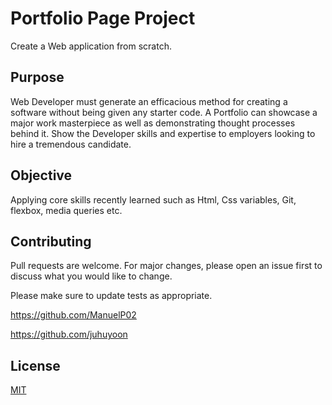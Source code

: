 # Portfolio Page Project

Create a Web application from scratch.

## Purpose

Web Developer must generate an efficacious method for creating a software without being given any starter code. A Portfolio can showcase a major work masterpiece as well as demonstrating thought processes behind it. Show the Developer skills and expertise to employers looking to hire a tremendous candidate. 

## Objective

Applying core skills recently learned such as Html, Css variables, Git, flexbox, media queries etc.


## Contributing

Pull requests are welcome. For major changes, please open an issue first
to discuss what you would like to change.

Please make sure to update tests as appropriate.

https://github.com/ManuelP02

https://github.com/juhuyoon


## License

[MIT](https://choosealicense.com/licenses/mit/)